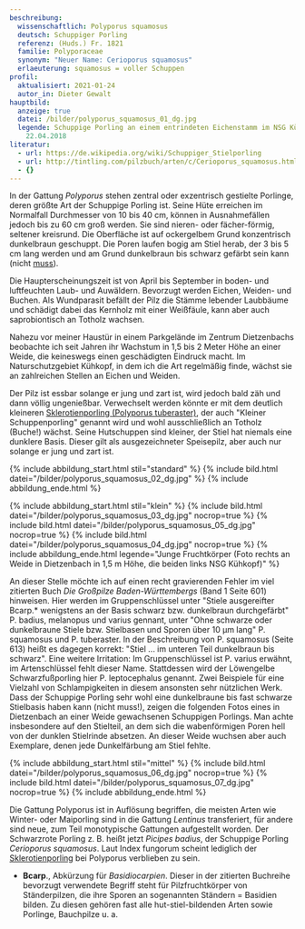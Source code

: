 ```yaml
---
beschreibung:
  wissenschaftlich: Polyporus squamosus
  deutsch: Schuppiger Porling
  referenz: (Huds.) Fr. 1821
  familie: Polyporaceae
  synonym: "Neuer Name: Cerioporus squamosus"
  erlaeuterung: squamosus = voller Schuppen
profil:
  aktualisiert: 2021-01-24
  autor_in: Dieter Gewalt
hauptbild:
  anzeige: true
  datei: /bilder/polyporus_squamosus_01_dg.jpg
  legende: Schuppige Porling an einem entrindeten Eichenstamm im NSG Kühkopf am
    22.04.2018
literatur:
  - url: https://de.wikipedia.org/wiki/Schuppiger_Stielporling
  - url: http://tintling.com/pilzbuch/arten/c/Cerioporus_squamosus.html
  - {}
---
```

In der Gattung *Polyporus* stehen zentral oder exzentrisch gestielte Porlinge, deren größte Art der Schuppige Porling ist. Seine Hüte erreichen im Normalfall Durchmesser von 10 bis 40 cm, können in Ausnahmefällen jedoch bis zu 60 cm groß werden. Sie sind nieren- oder fächer-förmig, seltener kreisrund. Die Oberfläche ist auf ockergelbem Grund konzentrisch dunkelbraun geschuppt. Die Poren laufen bogig am Stiel herab, der 3 bis 5 cm lang werden und am Grund dunkelbraun bis schwarz gefärbt sein kann (nicht <ins>muss</ins>).

Die Haupterscheinungszeit ist von April bis September in boden- und luftfeuchten Laub- und Auwäldern. Bevorzugt werden Eichen, Weiden- und Buchen. Als Wundparasit befällt der Pilz die Stämme lebender Laubbäume und schädigt dabei das Kernholz mit einer Weißfäule, kann aber auch saprobiontisch an Totholz wachsen.

Nahezu vor meiner Haustür in einem Parkgelände im Zentrum Dietzenbachs beobachte ich seit Jahren ihr Wachstum in 1,5 bis 2 Meter Höhe an einer Weide, die keineswegs einen geschädigten Eindruck macht. Im Naturschutzgebiet Kühkopf, in dem ich die Art regelmäßig finde, wächst sie an zahlreichen Stellen an Eichen und Weiden.

Der Pilz ist essbar solange er jung und zart ist, wird jedoch bald zäh und dann völlig ungenießbar. Verwechselt werden könnte er mit dem deutlich kleineren [Sklerotienporling (Polyporus tuberaster)](/pilze/polyporus-tuberaster-sklerotienporling), der auch "Kleiner Schuppenporling" genannt wird und wohl ausschließlich an Totholz (Buche!) wächst. Seine Hutschuppen sind kleiner, der Stiel hat niemals eine dunklere Basis. Dieser gilt als ausgezeichneter Speisepilz, aber auch nur solange er jung und zart ist.

{% include abbildung_start.html stil="standard" %}
{% include bild.html datei="/bilder/polyporus_squamosus_02_dg.jpg" %}
{% include abbildung_ende.html %}

{% include abbildung_start.html stil="klein" %}
{% include bild.html datei="/bilder/polyporus_squamosus_03_dg.jpg" nocrop=true %}
{% include bild.html datei="/bilder/polyporus_squamosus_05_dg.jpg" nocrop=true %}
{% include bild.html datei="/bilder/polyporus_squamosus_04_dg.jpg" nocrop=true %}
{% include abbildung_ende.html legende="Junge Fruchtkörper (Foto rechts an Weide in Dietzenbach in 1,5 m Höhe, die beiden links NSG Kühkopf)" %}

An dieser Stelle möchte ich auf einen recht gravierenden Fehler im viel zitierten Buch *Die Großpilze Baden-Württembergs* (Band 1 Seite 601) hinweisen. Hier werden im Gruppenschlüssel unter "Stiele ausgereifter Bcarp.* wenigstens an der Basis schwarz bzw. dunkelbraun durchgefärbt" P. badius, melanopus und varius gennant, unter "Ohne schwarze oder dunkelbraune Stiele bzw. Stielbasen und Sporen über 10 µm lang" P. squamosus und P. tuberaster. In der Beschreibung von P. squamosus (Seite 613) heißt es dagegen korrekt:   "Stiel ... im unteren Teil dunkelbraun bis schwarz". Eine weitere Irritation: Im Gruppenschlüssel ist P. varius erwähnt, im Artenschlüssel fehlt dieser Name. Stattdessen wird der Löwengelbe Schwarzfußporling hier P. leptocephalus genannt. Zwei Beispiele für eine Vielzahl von Schlampigkeiten in diesem ansonsten sehr nützlichen Werk. Dass der Schuppige Porling sehr wohl eine dunkelbraune bis fast schwarze Stielbasis haben kann (nicht muss!), zeigen die folgenden Fotos eines in Dietzenbach an einer Weide gewachsenen Schuppigen Porlings. Man achte insbesondere auf den Stielteil, an dem sich die wabenförmigen Poren hell von der dunklen Stielrinde absetzen. An dieser Weide wuchsen aber auch Exemplare, denen jede Dunkelfärbung am Stiel fehlte.

{% include abbildung_start.html stil="mittel" %}
{% include bild.html datei="/bilder/polyporus_squamosus_06_dg.jpg" nocrop=true %}
{% include bild.html datei="/bilder/polyporus_squamosus_07_dg.jpg" nocrop=true %}
{% include abbildung_ende.html %}

Die Gattung Polyporus ist in Auflösung begriffen, die meisten Arten wie Winter- oder Maiporling sind in die Gattung *Lentinus* transferiert, für andere sind neue, zum Teil monotypische Gattungen aufgestellt worden. Der Schwarzrote Porling z. B. heißt jetzt *Picipes badius*, der Schuppige Porling *Cerioporus squamosus*. Laut Index fungorum scheint lediglich der [Sklerotienporling](/pilze/polyporus-tuberaster-sklerotienporling) bei Polyporus verblieben zu sein.

* **Bcarp**., Abkürzung für *Basidiocarpien*. Dieser in der zitierten Buchreihe bevorzugt verwendete Begriff steht für Pilzfruchtkörper von Ständerpilzen, die ihre Sporen an sogenannten Ständern = Basidien bilden. Zu diesen gehören fast alle hut-stiel-bildenden Arten sowie Porlinge, Bauchpilze u. a.